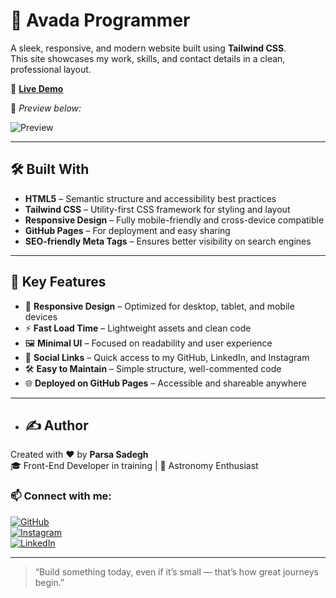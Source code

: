 # 🧬 Avada Programmer 

A sleek, responsive, and modern website built using **Tailwind CSS**.  
This site showcases my work, skills, and contact details in a clean, professional layout. 

🔗 **[Live Demo](https://parsadgh.github.io/Avada-Programmer/)**  

📸 *Preview below:*

![Preview](./Animation.gif)

---


## 🛠️ Built With

- **HTML5** – Semantic structure and accessibility best practices  
- **Tailwind CSS** – Utility-first CSS framework for styling and layout  
- **Responsive Design** – Fully mobile-friendly and cross-device compatible  
- **GitHub Pages** – For deployment and easy sharing  
- **SEO-friendly Meta Tags** – Ensures better visibility on search engines

---

## 🎯 Key Features

- 📱 **Responsive Design** – Optimized for desktop, tablet, and mobile devices  
- ⚡ **Fast Load Time** – Lightweight assets and clean code  
- 🖼️ **Minimal UI** – Focused on readability and user experience  
- 🔗 **Social Links** – Quick access to my GitHub, LinkedIn, and Instagram  
- 🛠️ **Easy to Maintain** – Simple structure, well-commented code  
- 🌐 **Deployed on GitHub Pages** – Accessible and shareable anywhere

---



- ## ✍️ Author

Created with ❤️ by **Parsa Sadegh**  
🎓 Front-End Developer in training | 🌌 Astronomy Enthusiast  

### 📫 Connect with me:

[![GitHub](https://img.shields.io/badge/GitHub-%2312100E.svg?style=for-the-badge&logo=github&logoColor=white)](https://github.com/Parsadgh)  
[![Instagram](https://img.shields.io/badge/Instagram-%23E4405F.svg?style=for-the-badge&logo=instagram&logoColor=white)](https://www.instagram.com/parsa.sdgh.dev)  
[![LinkedIn](https://img.shields.io/badge/LinkedIn-%230077B5.svg?style=for-the-badge&logo=linkedin&logoColor=white)](https://www.linkedin.com/in/parsa-sadegh-440a572a2)

---

> “Build something today, even if it’s small — that’s how great journeys begin.”
